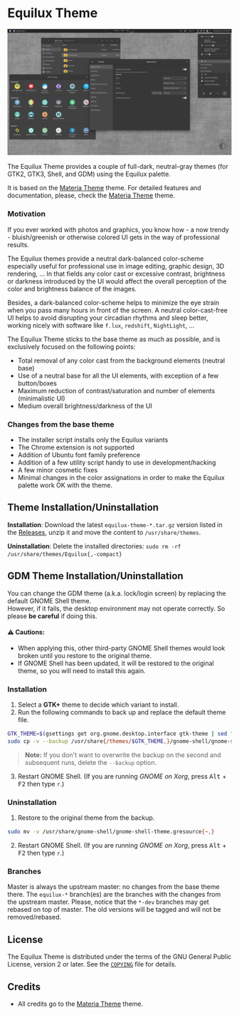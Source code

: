 # Equilux Theme

![Screenshot](screenshot.png)

The Equilux Theme provides a couple of full-dark, neutral-gray themes (for GTK2, GTK3, Shell, and GDM) using the Equilux palette.

It is based on the [Materia Theme](https://github.com/nana-4/materia-theme) theme. For detailed features and documentation, please, check the [Materia Theme](https://github.com/nana-4/materia-theme) theme.

### Motivation

If you ever worked with photos and graphics, you know how - a now trendy - bluish/greenish or otherwise colored UI gets in the way of professional results.

The Equilux themes provide a neutral dark-balanced color-scheme especially useful for professional use in image editing, graphic design, 3D rendering, ...  In that fields any color cast or excessive contrast, brightness or darkness introduced by the UI would affect the overall perception of the color and brightness balance of the images.

Besides, a dark-balanced color-scheme helps to minimize the eye strain when you pass many hours in front of the screen. A neutral color-cast-free UI helps to avoid disrupting your circadian rhythms and sleep better, working nicely with software like `f.lux`, `redshift`, `NightLight`, ...

The Equilux Theme sticks to the base theme as much as possible, and is exclusively focused on the following points:

- Total removal of any color cast from the background elements (neutral base)
- Use of a neutral base for all the UI elements, with exception of a few button/boxes
- Maximum reduction of contrast/saturation and number of elements (minimalistic UI)
- Medium overall brightness/darkness of the UI

### Changes from the base theme

- The installer script installs only the Equilux variants
- The Chrome extension is not supported
- Addition of Ubuntu font family preference
- Addition of a few utility script handy to use in development/hacking
- A few minor cosmetic fixes
- Minimal changes in the color assignations in order to make the Equilux palette work OK with the theme.

## Theme Installation/Uninstallation

**Installation**: Download the latest `equilux-theme-*.tar.gz` version listed in the [Releases](https://github.com/ddnexus/equilux-theme/releases), unzip it and move the content to `/usr/share/themes`.

**Uninstallation**: Delete the installed directories: `sudo rm -rf /usr/share/themes/Equilux{,-compact}`

## GDM Theme Installation/Uninstallation

You can change the GDM theme (a.k.a. lock/login screen) by replacing the default GNOME Shell theme.  
However, if it fails, the desktop environment may not operate correctly. So please **be careful** if doing this.

#### :warning: Cautions:
- When applying this, other third-party GNOME Shell themes would look broken until you restore to the original theme.
- If GNOME Shell has been updated, it will be restored to the original theme, so you will need to install this again.

### Installation

1. Select a **GTK+** theme to decide which variant to install.
2. Run the following commands to back up and replace the default theme file.

  ```sh
  GTK_THEME=$(gsettings get org.gnome.desktop.interface gtk-theme | sed "s/'//g")
  sudo cp -v --backup /usr/share{/themes/$GTK_THEME,}/gnome-shell/gnome-shell-theme.gresource
  ```

  > **Note:** If you don't want to overwrite the backup on the second and subsequent runs, delete the `--backup` option.

3. Restart GNOME Shell. (If you are running _GNOME on Xorg_, press <kbd>Alt</kbd> + <kbd>F2</kbd> then type `r`.)

### Uninstallation
1. Restore to the original theme from the backup.

  ```sh
  sudo mv -v /usr/share/gnome-shell/gnome-shell-theme.gresource{~,}
  ```

2. Restart GNOME Shell. (If you are running _GNOME on Xorg_, press <kbd>Alt</kbd> + <kbd>F2</kbd> then type `r`.)


### Branches

Master is always the upstream master: no changes from the base theme there.
The `equilux-*` branch(es) are the branches with the changes from the upstream master.
Please, notice that the `*-dev` branches may get rebased on top of master. The old versions will be tagged and will not be removed/rebased.

## License

The Equilux Theme is distributed under the terms of the GNU General Public License, version 2 or later. See the [`COPYING`](COPYING) file for details.

## Credits

- All credits go to the [Materia Theme](https://github.com/nana-4/materia-theme) theme.
